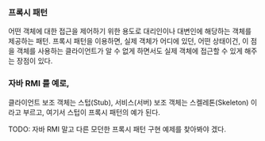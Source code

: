 ### 프록시 패턴
어떤 객체에 대한 접근을 제어하기 위한 용도로 대리인이나 대변인에 해당하는 객체를 제공하는 패턴. 프록시 패턴을 이용하면, 실제 객체가 어디에 있던, 어떤 상태이건, 이 점을 객체를 사용하는 클라이언트가 알 수 없게 하면서도 실제 객체에 접근할 수 있게 해주는 장점이 있다.

### 자바 RMI 를 예로,
클라이언트 보조 객체는 스텁(Stub), 서비스(서버) 보조 객체는 스켈레톤(Skeleton) 이라고 부르고, 여기서 스텁이 프록시 패턴의 예가 된다.

TODO: 자바 RMI 말고 다른 모던한 프록시 패턴 구현 예제를 찾아봐야 겠다.
